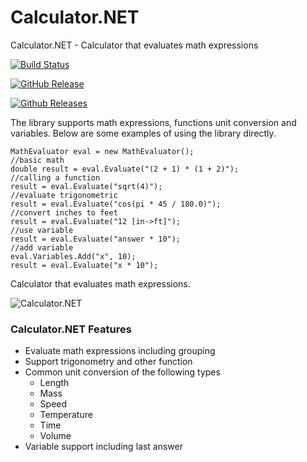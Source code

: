 Calculator.NET
==========

Calculator.NET - Calculator that evaluates math expressions

[![Build Status](https://ci.appveyor.com/api/projects/status/i4vqogfwurshk6ff?svg=true)](https://ci.appveyor.com/project/LoreSoft/calculator)

[![GitHub Release](https://img.shields.io/github/release/loresoft/Calculator.svg)](https://github.com/loresoft/Calculator/releases)

[![Github Releases](https://img.shields.io/github/downloads/loresoft/Calculator/latest/total.svg)](https://github.com/loresoft/Calculator/releases)

The library supports math expressions, functions unit conversion and variables. Below are some examples of using the library directly.

    MathEvaluator eval = new MathEvaluator();
    //basic math
    double result = eval.Evaluate("(2 + 1) * (1 + 2)");
    //calling a function
    result = eval.Evaluate("sqrt(4)");
    //evaluate trigonometric 
    result = eval.Evaluate("cos(pi * 45 / 180.0)");
    //convert inches to feet
    result = eval.Evaluate("12 [in->ft]");
    //use variable
    result = eval.Evaluate("answer * 10");
    //add variable
    eval.Variables.Add("x", 10);
    result = eval.Evaluate("x * 10");
    
Calculator that evaluates math expressions. 

![Calculator.NET](https://raw.githubusercontent.com/loresoft/Calculator/master/Documentation/Calculator.NET.png)

### Calculator.NET Features

* Evaluate math expressions including grouping
* Support trigonometry and other function
* Common unit conversion of the following types
    * Length
    * Mass
    * Speed
    * Temperature
    * Time
    * Volume
* Variable support including last answer

